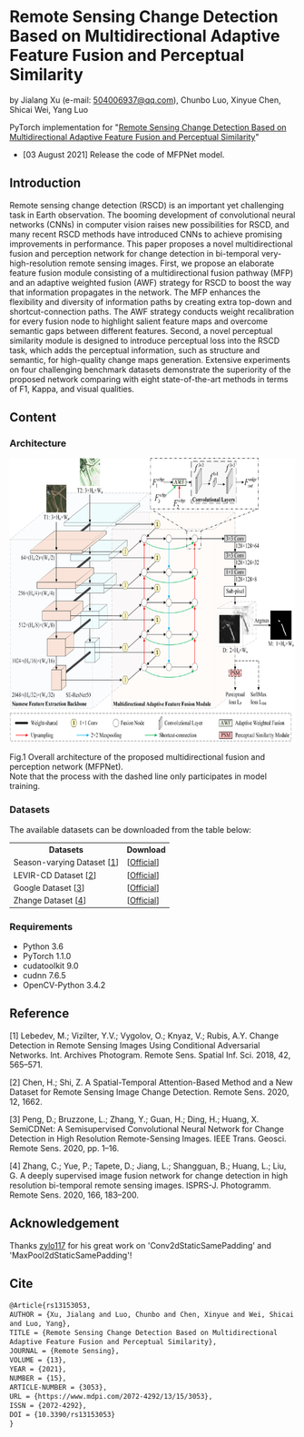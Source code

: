 # Remote Sensing Change Detection Based on Multidirectional Adaptive Feature Fusion and Perceptual Similarity
by Jialang Xu (e-mail: 504006937@qq.com), Chunbo Luo, Xinyue Chen, Shicai Wei, Yang Luo

PyTorch implementation for "[Remote Sensing Change Detection Based on Multidirectional Adaptive Feature Fusion and Perceptual Similarity](https://www.mdpi.com/2072-4292/13/15/3053)"

- [03 August 2021] Release the code of MFPNet model.

## Introduction
Remote sensing change detection (RSCD) is an important yet challenging task in Earth observation. The booming development of convolutional neural networks (CNNs) in computer vision raises new possibilities for RSCD, and many recent RSCD methods have introduced CNNs to achieve promising improvements in performance. This paper proposes a novel multidirectional fusion and perception network for change detection in bi-temporal very-high-resolution remote sensing images. First, we propose an elaborate feature fusion module consisting of a multidirectional fusion pathway (MFP) and an adaptive weighted fusion (AWF) strategy  for RSCD to boost the way that information propagates in the network. The MFP enhances the flexibility and diversity of information paths by creating extra top-down and shortcut-connection paths. The AWF strategy conducts weight recalibration for every fusion node to highlight salient feature maps and overcome semantic gaps between different features. Second, a novel perceptual similarity module is designed to introduce perceptual loss into the RSCD task, which adds the perceptual information, such as structure and semantic, for high-quality change maps generation. Extensive experiments on four challenging benchmark datasets demonstrate the superiority of the proposed network comparing with eight state-of-the-art methods in terms of F1, Kappa, and visual qualities.

## Content
### Architecture
<img src="https://github.com/wzjialang/MFPNet/blob/main/figure/MFPNet.png" height="500"/>

Fig.1 Overall architecture of the proposed multidirectional fusion and perception network (MFPNet). <br>
Note that the process with the dashed line only participates in model training.

### Datasets
The available datasets can be downloaded from the table below:
<table>
	<tr>
	    <th>Datasets</th>
	    <th>Download</th>
	</tr>
    <tr>
	    <td>Season-varying Dataset [<a href="#Ref-1">1</a>]</td>
        <td>[<a href="https://drive.google.com/file/d/1GX656JqqOyBi_Ef0w65kDGVto-nHrNs9" target="_blank">Official</a>] </td>
	</tr>
	    <td>LEVIR-CD Dataset [<a href="#Ref-2">2</a>]</td>
        <td>[<a href="https://justchenhao.github.io/LEVIR/" target="_blank">Official</a>]</td>
    </tr>
	</tr>
	    <td>Google Dataset [<a href="#Ref-3">3</a>]</td>
        <td>[<a href="https://github.com/GeoZcx/A-deeply-supervised-image-fusion-network-for-change-detection-in-remote-sensing-images/tree/master/dataset" target="_blank">Official</a>]</td>
    </tr>
	</tr>
	    <td>Zhange Dataset [<a href="#Ref-4">4</a>]</td>
        <td>[<a href="https://github.com/daifeng2016/Change-Detection-Dataset-for-High-Resolution-Satellite-Imagery" target="_blank">Official</a>]</td>
    </tr>
</table> 

### Requirements
- Python 3.6
- PyTorch 1.1.0
- cudatoolkit 9.0
- cudnn 7.6.5
- OpenCV-Python 3.4.2

## Reference
<span id="Ref-1">[1] Lebedev, M.; Vizilter, Y.V.; Vygolov, O.; Knyaz, V.; Rubis, A.Y. Change Detection in Remote Sensing Images Using Conditional Adversarial Networks. Int. Archives Photogram. Remote Sens. Spatial Inf. Sci. 2018, 42, 565–571.</span>

<span id="Ref-2">[2] Chen, H.; Shi, Z. A Spatial-Temporal Attention-Based Method and a New Dataset for Remote Sensing Image Change Detection. Remote Sens. 2020, 12, 1662. </span>

<span id="Ref-3">[3] Peng, D.; Bruzzone, L.; Zhang, Y.; Guan, H.; Ding, H.; Huang, X. SemiCDNet: A Semisupervised Convolutional Neural Network for Change Detection in High Resolution Remote-Sensing Images. IEEE Trans. Geosci. Remote Sens. 2020, pp. 1–16. </span>

<span id="Ref-4">[4] Zhang, C.; Yue, P.; Tapete, D.; Jiang, L.; Shangguan, B.; Huang, L.; Liu, G. A deeply supervised image fusion network for change detection in high resolution bi-temporal remote sensing images. ISPRS-J. Photogramm. Remote Sens. 2020, 166, 183–200. </span>

## Acknowledgement
Thanks [zylo117](https://github.com/zylo117/Yet-Another-EfficientDet-Pytorch) for his great work on 'Conv2dStaticSamePadding' and 'MaxPool2dStaticSamePadding'!

## Cite
```
@Article{rs13153053,
AUTHOR = {Xu, Jialang and Luo, Chunbo and Chen, Xinyue and Wei, Shicai and Luo, Yang},
TITLE = {Remote Sensing Change Detection Based on Multidirectional Adaptive Feature Fusion and Perceptual Similarity},
JOURNAL = {Remote Sensing},
VOLUME = {13},
YEAR = {2021},
NUMBER = {15},
ARTICLE-NUMBER = {3053},
URL = {https://www.mdpi.com/2072-4292/13/15/3053},
ISSN = {2072-4292},
DOI = {10.3390/rs13153053}
}
```
